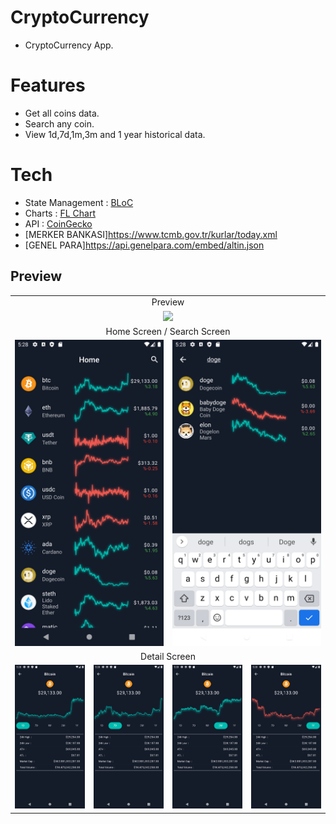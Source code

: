# CryptoCurrency

- CryptoCurrency App.

# Features

- Get all coins data.
- Search any coin.
- View 1d,7d,1m,3m and 1 year historical data.

# Tech

- State Management : [BLoC](https://pub.dev/packages/flutter_bloc)
- Charts : [FL Chart](https://pub.dev/packages/fl_chart)
- API : [CoinGecko](https://www.coingecko.com/tr/api/documentation)
- [MERKER BANKASI]https://www.tcmb.gov.tr/kurlar/today.xml
- [GENEL PARA]https://api.genelpara.com/embed/altin.json



## Preview

<table>
  <tr align="center">
    <td colspan="4">Preview</td>
</tr>
  <tr align="center">
    <td colspan="4"><img src="screenshots/video.gif" width="250"></td>
  </tr>
  <tr align="center">
    <td colspan="4">Home Screen / Search Screen</td>
  </tr>
  <tr align="center">
    <td colspan="2"><img src="screenshots/home.png" width="250"></td>
    <td colspan="2"><img src="screenshots/search.png" width="250"></td>
  </tr>
  <tr align="center">
    <td colspan="4">Detail Screen</td>
  </tr>
  <tr align="center">
    <td><img src="screenshots/1d.png" width="250"></td>
    <td><img src="screenshots/7d.png" width="250"></td>
    <td><img src="screenshots/3m.png" width="250"></td>
    <td><img src="screenshots/1y.png" width="250"></td>
  </tr>
 </table>
